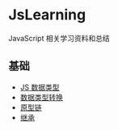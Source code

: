 # JsLearning

JavaScript 相关学习资料和总结

## 基础

- [JS 数据类型](Basics/001-JS数据类型.md)
- [数据类型转换](Basics/002-数据类型转换.md)
- [原型链](Basics/003-原型链.md)
- [继承](Basics/004-继承.md)

